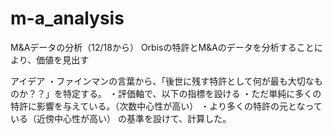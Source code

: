 # m-a_analysis
M&Aデータの分析（12/18から）
Orbisの特許とM&Aのデータを分析することにより、価値を見出す

アイデア
・ファインマンの言葉から、「後世に残す特許として何が最も大切なものか？？」を特定する。
・評価軸で、以下の指標を設ける
    ・ただ単純に多くの特許に影響を与えている。（次数中心性が高い）
    ・より多くの特許の元となっている（近傍中心性が高い）
の基準を設けて、計算した。
